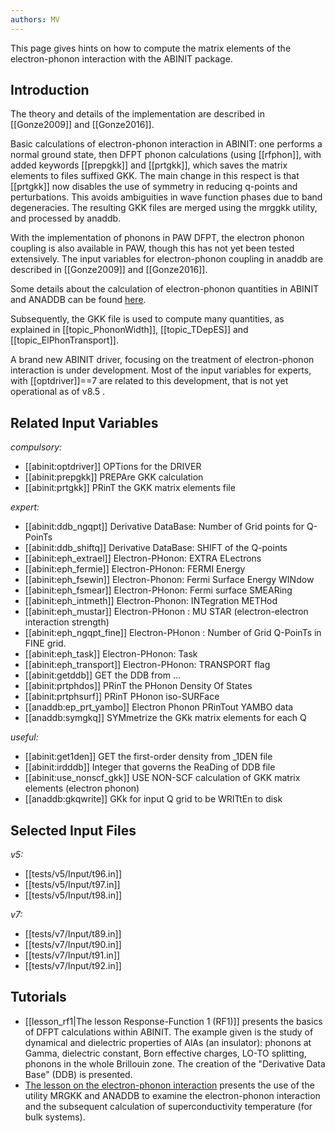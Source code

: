```yaml
---
authors: MV
---
```


<!--
This file is automatically generated by mksite.py. All changes will be lost.
Change the input yaml files or the python code

-->
This page gives hints on how to compute the matrix elements of the electron-phonon interaction with the ABINIT package.

## Introduction

The theory and details of the implementation are described in [[Gonze2009]]
and [[Gonze2016]].

Basic calculations of electron-phonon interaction in ABINIT: one performs a
normal ground state, then DFPT phonon calculations (using [[rfphon]], with
added keywords [[prepgkk]] and [[prtgkk]], which saves the matrix elements to
files suffixed GKK. The main change in this respect is that [[prtgkk]] now
disables the use of symmetry in reducing q-points and perturbations. This
avoids ambiguities in wave function phases due to band degeneracies. The
resulting GKK files are merged using the mrggkk utility, and processed by
anaddb.

With the implementation of phonons in PAW DFPT, the electron phonon coupling
is also available in PAW, though this has not yet been tested extensively. The
input variables for electron-phonon coupling in anaddb are described in
[[Gonze2009]] and [[Gonze2016]].

Some details about the calculation of electron-phonon quantities in ABINIT and
ANADDB can be found [here](../documents/elphon_manual.pdf).

Subsequently, the GKK file is used to compute many quantities, as explained in
[[topic_PhononWidth]], [[topic_TDepES]] and [[topic_ElPhonTransport]].

A brand new ABINIT driver, focusing on the treatment of electron-phonon
interaction is under development. Most of the input variables for experts,
with [[optdriver]]==7 are related to this development, that is not yet
operational as of v8.5 .



## Related Input Variables

*compulsory:*

- [[abinit:optdriver]]  OPTions for the DRIVER
- [[abinit:prepgkk]]  PREPAre GKK calculation
- [[abinit:prtgkk]]  PRinT the GKK matrix elements file
 
*expert:*

- [[abinit:ddb_ngqpt]]  Derivative DataBase: Number of Grid points for Q-PoinTs
- [[abinit:ddb_shiftq]]  Derivative DataBase: SHIFT of the Q-points 
- [[abinit:eph_extrael]]  Electron-PHonon: EXTRA ELectrons
- [[abinit:eph_fermie]]  Electron-PHonon: FERMI Energy
- [[abinit:eph_fsewin]]  Electron-Phonon: Fermi Surface Energy WINdow
- [[abinit:eph_fsmear]]  Electron-PHonon: Fermi surface SMEARing
- [[abinit:eph_intmeth]]  Electron-Phonon: INTegration METHod
- [[abinit:eph_mustar]]  Electron-PHonon : MU STAR (electron-electron interaction strength)
- [[abinit:eph_ngqpt_fine]]  Electron-PHonon : Number of Grid Q-PoinTs in FINE grid.
- [[abinit:eph_task]]  Electron-PHonon: Task
- [[abinit:eph_transport]]  Electron-PHonon: TRANSPORT flag
- [[abinit:getddb]]  GET the DDB from ...
- [[abinit:prtphdos]]  PRinT the PHonon Density Of States
- [[abinit:prtphsurf]]  PRinT PHonon iso-SURFace
- [[anaddb:ep_prt_yambo]]  Electron Phonon PRinTout YAMBO data
- [[anaddb:symgkq]]  SYMmetrize the GKk matrix elements for each Q
 
*useful:*

- [[abinit:get1den]]  GET the first-order density from _1DEN file
- [[abinit:irdddb]]  Integer that governs the ReaDing of DDB file
- [[abinit:use_nonscf_gkk]]  USE NON-SCF calculation of GKK matrix elements (electron phonon)
- [[anaddb:gkqwrite]]  GKk for input Q grid to be WRITtEn to disk
 

## Selected Input Files

*v5:*

- [[tests/v5/Input/t96.in]]
- [[tests/v5/Input/t97.in]]
- [[tests/v5/Input/t98.in]]
 
*v7:*

- [[tests/v7/Input/t89.in]]
- [[tests/v7/Input/t90.in]]
- [[tests/v7/Input/t91.in]]
- [[tests/v7/Input/t92.in]]
 

## Tutorials

* [[lesson_rf1|The lesson Response-Function 1 (RF1)]] presents the basics of DFPT calculations within ABINIT. The example given is the study of dynamical and dielectric properties of AlAs (an insulator): phonons at Gamma, dielectric constant, Born effective charges, LO-TO splitting, phonons in the whole Brillouin zone. The creation of the "Derivative Data Base" (DDB) is presented.
* [The lesson on the electron-phonon interaction](../../tutorial/generated_files/lesson_eph.html) presents the use of the utility MRGKK and ANADDB to examine the electron-phonon interaction and the subsequent calculation of superconductivity temperature (for bulk systems).

